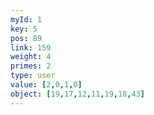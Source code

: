 ```yaml
---
myId: 1
key: 5
pos: 89
link: 159
weight: 4
primes: 2
type: user
value: [2,0,1,0]
object: [19,17,12,11,19,18,43]
---
```

